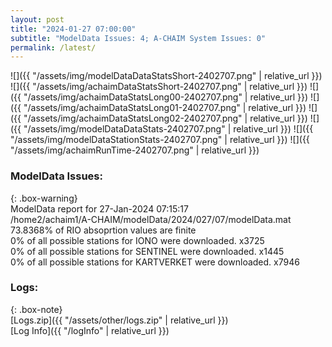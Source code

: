 ```yaml
---
layout: post
title: "2024-01-27 07:00:00"
subtitle: "ModelData Issues: 4; A-CHAIM System Issues: 0"
permalink: /latest/
---
```


![]({{ "/assets/img/modelDataDataStatsShort-2402707.png" | relative_url }})
![]({{ "/assets/img/achaimDataStatsShort-2402707.png" | relative_url }})
![]({{ "/assets/img/achaimDataStatsLong00-2402707.png" | relative_url }})
![]({{ "/assets/img/achaimDataStatsLong01-2402707.png" | relative_url }})
![]({{ "/assets/img/achaimDataStatsLong02-2402707.png" | relative_url }})
![]({{ "/assets/img/modelDataDataStats-2402707.png" | relative_url }})
![]({{ "/assets/img/modelDataStationStats-2402707.png" | relative_url }})
![]({{ "/assets/img/achaimRunTime-2402707.png" | relative_url }})


### ModelData Issues:  
  
{: .box-warning}  
 ModelData report for 27-Jan-2024 07:15:17   
 /home2/achaim1/A-CHAIM/modelData/2024/027/07/modelData.mat   
 73.8368% of RIO absoprtion values are finite   
 0% of all possible stations for IONO were downloaded. x3725   
 0% of all possible stations for SENTINEL were downloaded. x1445   
 0% of all possible stations for KARTVERKET were downloaded. x7946   
  


### Logs:  
  
{: .box-note}  
[Logs.zip]({{ "/assets/other/logs.zip" | relative_url }})  
[Log Info]({{ "/logInfo" | relative_url }})  
